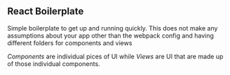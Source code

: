## React Boilerplate
Simple boilerplate to get up and running quickly. This does not make any assumptions about your app
other than the webpack config and having different folders for components and views

*Components* are individual pices of UI while *Views* are UI that are made up of those individual components.